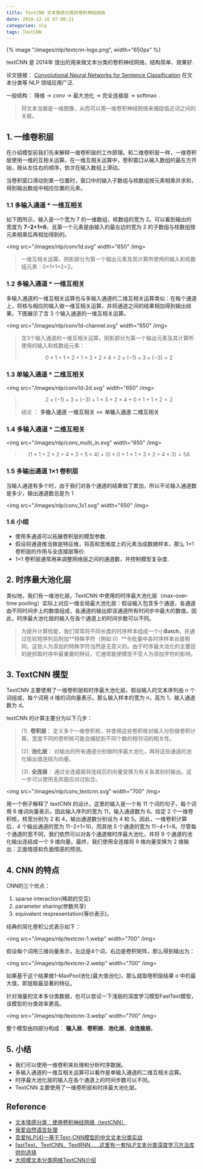 ```yaml
---
title: TextCNN 文本情感分类的卷积神经网络
date: 2018-12-16 07:00:21
categories: nlp
tags: TextCNN
---
```


{% image "/images/nlp/textcnn-logo.png", width="650px" %}

<!-- more -->

textCNN 是 2014年 提出的用来做文本分类的卷积神经网络，结构简单、效果好.

论文链接： [Convolutional Neural Networks for Sentence Classification](https://arxiv.org/abs/1510.03820) 在文本分类等 NLP 领域应用广泛. 

一般结构： 降维 -> conv -> 最大池化 -> 完全连接层 -> softmax .

> 将文本当做是一维图像，从而可以用一维卷积神经网络来捕捉临近词之间的关联。

## 1. 一维卷积层

在介绍模型前我们先来解释一维卷积层的工作原理。和二维卷积层一样，一维卷积层使用一维的互相关运算。在一维互相关运算中，卷积窗口从输入数组的最左方开始，按从左往右的顺序，依次在输入数组上滑动。

当卷积窗口滑动到某一位置时，窗口中的输入子数组与核数组按元素相乘并求和，得到输出数组中相应位置的元素。

### 1.1 多输入通道 * 一维互相关

如下图所示，输入是一个宽为 7 的一维数组，核数组的宽为 2。可以看到输出的宽度为 **7−2+1=6**，且第一个元素是由输入的最左边的宽为 2 的子数组与核数组按元素相乘后再相加得到的。

<img src="/images/nlp/conv1d.svg" width="650" /img>

> 一维互相关运算。阴影部分为第一个输出元素及其计算所使用的输入和核数组元素：0×1+1×2=2。

### 1.2 多输入通道 * 一维互相关

多输入通道的一维互相关运算也与多输入通道的二维互相关运算类似：在每个通道上，将核与相应的输入做一维互相关运算，并将通道之间的结果相加得到输出结果。下图展示了含 3 个输入通道的一维互相关运算。

<img src="/images/nlp/conv1d-channel.svg" width="650" /img>

> 含3个输入通道的一维互相关运算。阴影部分为第一个输出元素及其计算所使用的输入和核数组元素：
> 
> $$0×1+1×2+1×3+2×4+2×(−1)+3×(−3)=2$$

### 1.3 单输入通道 * 二维互相关

<img src="/images/nlp/conv1d-2d.svg" width="650" /img>

> $$2×(−1)+3×(−3)+1×3+2×4+0×1+1×2=2$$
> 
> 结论 ： **多输入通道** **一维互相关** <=> **单输入通道** **二维互相关**

### 1.4 多输入通道 * 二维互相关

<img src="/images/nlp/conv_multi_in.svg" width="650" /img>

> $$
(1×1+2×2+4×3+5×4)+(0×0+1×1+3×2+4×3)=56
$$

### 1.5 多输出通道 1×1 卷积层

当输入通道有多个时，由于我们对各个通道的结果做了累加，所以不论输入通道数是多少，输出通道数总是为 1

<img src="/images/nlp/conv_1x1.svg" width="650" /img>

### 1.6 小结

- 使用多通道可以拓展卷积层的模型参数.
- 假设将通道维当做是特征维，将高和宽维度上的元素当成数据样本，那么 1×1 卷积层的作用与全连接层等价.
- 1×1 卷积层通常用来调整网络层之间的通道数，并控制模型复杂度.

## 2. 时序最大池化层

类似地，我们有一维池化层。TextCNN 中使用的时序最大池化层（max-over-time pooling）实际上对应一维全局最大池化层：假设输入包含多个通道，各通道由不同时间步上的数值组成，各通道的输出即该通道所有时间步中最大的数值。因此，时序最大池化层的输入在各个通道上的时间步数可以不同。

> 为提升计算性能，我们常常将不同长度的时序样本组成一个小**Batch**，并通过在较短序列后附加**特殊字符（例如 0）**令批量中各时序样本长度相同。这些人为添加的特殊字符当然是无意义的。由于时序最大池化的主要目的是抓取时序中最重要的特征，它通常能使模型不受人为添加字符的影响。

## 3. TextCNN 模型

TextCNN 主要使用了一维卷积层和时序最大池化层。假设输入的文本序列由 n 个词组成，每个词用 d 维的词向量表示。那么输入样本的宽为 n，高为 1，输入通道数为 d。

textCNN 的计算主要分为以下几步：

> (1). **卷积层**： 定义多个一维卷积核，并使用这些卷积核对输入分别做卷积计算。宽度不同的卷积核可能会捕捉到不同个数的相邻词的相关性。
> 
> (2). **池化层**： 对输出的所有通道分别做时序最大池化，再将这些通道的池化输出值连结为向量。
> 
> (3). **全连层**： 通过全连接层将连结后的向量变换为有关各类别的输出。这一步可以使用丢弃层应对过拟合。

<img src="/images/nlp/conv_textcnn.svg" width="700" /img>

用一个例子解释了 textCNN 的设计。这里的输入是一个有 11 个词的句子，每个词用 6 维词向量表示。因此输入序列的宽为 11，输入通道数为 6。给定 2 个一维卷积核，核宽分别为 2 和 4，输出通道数分别设为 4 和 5。因此，一维卷积计算后，4 个输出通道的宽为 11−2+1=10，而其他 5 个通道的宽为 11−4+1=8。尽管每个通道的宽不同，我们依然可以对各个通道做时序最大池化，并将 9 个通道的池化输出连结成一个 9 维向量。最终，我们使用全连接将 9 维向量变换为 2 维输出：正面情感和负面情感的预测。

## 4. CNN 的特点

CNN的三个优点：

1. sparse interaction(稀疏的交互)
2. parameter sharing(参数共享)
3. equivalent respresentation(等价表示)。

经典的简化卷积公式表示如下：

<img src="/images/nlp/textcnn-1.webp" width="700" /img>

假设每个词用三维向量表示，左边是4个词，右边是卷积矩阵，那么得到输出为：

<img src="/images/nlp/textcnn-2.webp" width="700" /img>

如果基于这个结果做1-MaxPool池化(最大值池化)，那么就取卷积层结果 o 中的最大值，即提取最显著的特征。

针对海量的文本多分类数据，也可以尝试一下浅层的深度学习模型FastText模型，该模型的分类效率更高。

<img src="/images/nlp/textcnn-3.webp" width="700" /img>

整个模型由四部分构成： **输入层**、**卷积层**、**池化层**、**全连接层**。

## 5. 小结

- 我们可以使用一维卷积来处理和分析时序数据。
- 多输入通道的一维互相关运算可以看作是单输入通道的二维互相关运算。
- 时序最大池化层的输入在各个通道上的时间步数可以不同。
- TextCNN 主要使用了一维卷积层和时序最大池化层。

## Reference

- [文本情感分类：使用卷积神经网络（textCNN）][1]
- [我爱自然语言处理][2]
- [吾爱NLP(4)—基于Text-CNN模型的中文文本分类实战][3]
- [fastText、TextCNN、TextRNN……这里有一套NLP文本分类深度学习方法库供你选择][4]
- [大规模文本分类网络TextCNN介绍][5]

[1]: https://zh.gluon.ai/chapter_natural-language-processing/sentiment-analysis-cnn.html
[2]: http://www.52nlp.cn/tag/textcnn
[3]: https://www.jianshu.com/p/f69e8a306862
[4]: https://www.cnblogs.com/DjangoBlog/p/7511979.html
[5]: https://blog.csdn.net/u012762419/article/details/79561441

